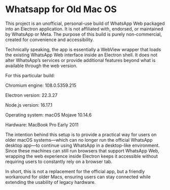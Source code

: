 # Whatsapp for Old Mac OS
This project is an unofficial, personal-use build of WhatsApp Web packaged into an Electron application. It is not affiliated with, endorsed, or maintained by WhatsApp or Meta. The purpose of this build is purely non-commercial, created for convenience and accessibility.

Technically speaking, the app is essentially a WebView wrapper that loads the existing WhatsApp Web interface inside an Electron shell. It does not alter WhatsApp’s services or provide additional features beyond what is available through the web version.

For this particular build:

Chromium engine: 108.0.5359.215

Electron version: 22.3.27

Node.js version: 16.17.1

Operating system: macOS Mojave 10.14.6

Hardware: MacBook Pro Early 2011

The intention behind this setup is to provide a practical way for users on older macOS systems—which can no longer run the official WhatsApp desktop app—to continue using WhatsApp in a desktop-like environment. Since these machines can still run browsers that support WhatsApp Web, wrapping the web experience inside Electron keeps it accessible without requiring users to constantly rely on a browser tab.

In short, this is not a replacement for the official app, but a friendly workaround for older Macs, ensuring users can stay connected while extending the usability of legacy hardware.
